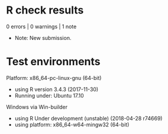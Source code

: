# R check results

0 errors | 0 warnings | 1 note 
* Note: New submission. 

# Test environments 

Platform: x86_64-pc-linux-gnu (64-bit)
* using R version 3.4.3 (2017-11-30)
* Running under: Ubuntu 17.10

Windows via Win-builder 
* using R Under development (unstable) (2018-04-28 r74669)
* using platform: x86_64-w64-mingw32 (64-bit)
